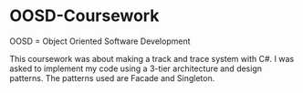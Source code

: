 # OOSD-Coursework
OOSD = Object Oriented Software Development

This coursework was about making a track and trace system with C#. I was asked to implement my code using a 3-tier architecture and design patterns.
The patterns used are Facade and Singleton.
